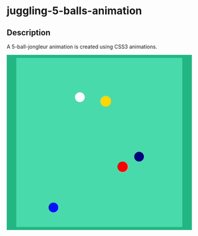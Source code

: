 # juggling-5-balls-animation
## Description

A 5-ball-jongleur animation is created using CSS3 animations.

![Project preview is below:](./Jun-20-Juggling.gif)
